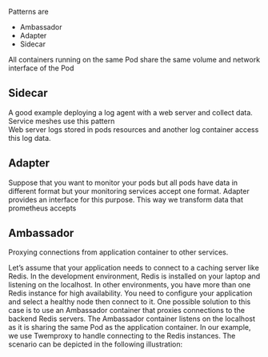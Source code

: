 Patterns are
- Ambassador
- Adapter
- Sidecar 

 All containers running on the same Pod share the same volume and network interface of the Pod

## Sidecar
A good example deploying a log agent with a web server and collect data. Service meshes use this pattern<br>
Web server logs stored in pods resources and another log container access this log data.

## Adapter
Suppose that you want to monitor your pods but all pods have data in different format but your
monitoring services accept one format. Adapter provides an interface for this purpose.
This way we transform data that prometheus accepts

## Ambassador
Proxying connections from application container to other services.

<p>

Let’s assume that your application needs to connect to a caching server like Redis. In the development environment, Redis is installed on your laptop and listening on the localhost. In other environments, you have more than one Redis instance for high availability. You need to configure your application and select a healthy node then connect to it. One possible solution to this case is to use an Ambassador container that proxies connections to the backend Redis servers. The Ambassador container listens on the localhost as it is sharing the same Pod as the application container. In our example, we use Twemproxy to handle connecting to the Redis instances. The scenario can be depicted in the following illustration: